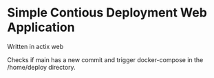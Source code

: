 # Simple Contious Deployment Web Application 

Written in actix web

Checks if main has a new commit and trigger docker-compose in the /home/deploy directory.



